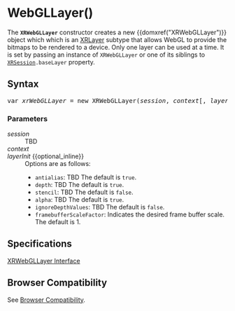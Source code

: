 # WebGLLayer()

The <strong><code>XRWebGLLayer</code></strong> constructor creates a new {{domxref("XRWebGLLayer")}} object which which is an <a href="xrlayer">XRLayer</a> subtype that allows WebGL to provide the bitmaps to be rendered to a device. Only one layer can be used at a time. It is set by passing an instance of `XRWebGLLayer` or one of its siblings to <code><a href="xrsession">XRSession</a>.baseLayer</code> property.

## Syntax

<pre class="syntaxbox">var <var>xrWebGLLayer</var> = new XRWebGLLayer(<var>session</var>, <var>context</var>[, <var>layerInit</var>])</pre>

### Parameters

<dl>
  <dt><em>session</em></dt>
  <dd>TBD</dd>
 <dt><em>context</em></dt>
 <dd></dd>
 <dt><em>layerInit</em> {{optional_inline}}</dt>
 <dd> Options are as follows:
 <ul>
  <li><code>antialias</code>: TBD The default is <code>true</code>.</li>
  <li><code>depth</code>: TBD The default is <code>true</code>.</li>
  <li><code>stencil</code>: TBD The default is <code>false</code>.</li>
  <li><code>alpha</code>: TBD The default is <code>true</code>.</li>
  <li><code>ignoreDepthValues</code>: TBD The default is <code>false</code>.</li>
  <li><code>framebufferScaleFactor</code>: Indicates the desired frame buffer scale. The default is 1.</li>
 </ul>
 </dd>
</dl>

## Specifications

[XRWebGLLayer Interface](https://www.w3.org/TR/webxr/#xrwebgllayer-interface)

## Browser Compatibility

See [Browser Compatibility](compatibility).
